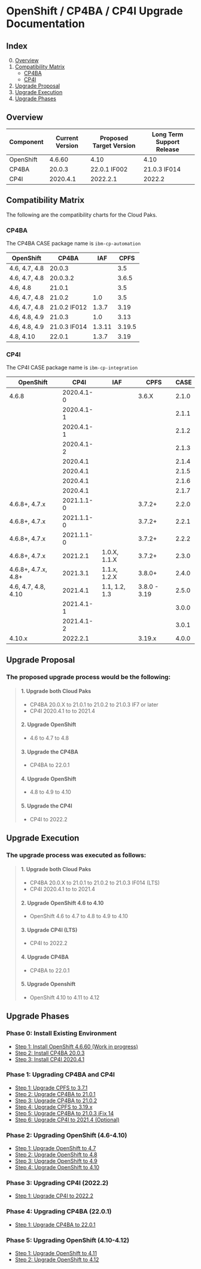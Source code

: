 # OpenShift / CP4BA / CP4I Upgrade Documentation

## Index

0. [Overview](#overview)
1. [Compatibility Matrix](#compatibility-matrix)
   - [CP4BA](#cp4ba)
   - [CP4I](#cp4i)
2. [Upgrade Proposal](#upgrade-proposal)
3. [Upgrade Execution](#upgrade-execution)
4. [Upgrade Phases](#upgrade-phases)

## Overview

| Component | Current Version | Proposed Target Version | Long Term Support Release |
| --------- | --------------- | ----------------------- | ------------------------- |
| OpenShift | 4.6.60          | 4.10                    | 4.10                      |
| CP4BA     | 20.0.3          | 22.0.1 IF002            | 21.0.3 IF014              |
| CP4I      | 2020.4.1        | 2022.2.1                | 2022.2                    |

## Compatibility Matrix

The following are the compatibility charts for the Cloud Paks.

### CP4BA

The CP4BA CASE package name is `ibm-cp-automation`

| OpenShift     | CP4BA        | IAF    | CPFS   |
| ------------- | ------------ | ------ | ------ |
| 4.6, 4.7, 4.8 | 20.0.3       |        | 3.5    |
| 4.6, 4.7, 4.8 | 20.0.3.2     |        | 3.6.5  |
| 4.6, 4.8      | 21.0.1       |        | 3.5    |
| 4.6, 4.7, 4.8 | 21.0.2       | 1.0    | 3.5    |
| 4.6, 4.7, 4.8 | 21.0.2 IF012 | 1.3.7  | 3.19   |
| 4.6, 4.8, 4.9 | 21.0.3       | 1.0    | 3.13   |
| 4.6, 4.8, 4.9 | 21.0.3 IF014 | 1.3.11 | 3.19.5 |
| 4.8, 4.10     | 22.0.1       | 1.3.7  | 3.19   |

### CP4I

The CP4I CASE package name is `ibm-cp-integration`

| OpenShift           | CP4I       | IAF           | CPFS         | CASE  |
| ------------------- | ---------- | ------------- | ------------ | ----- |
| 4.6.8               | 2020.4.1-0 |               | 3.6.X        | 2.1.0 |
|                     | 2020.4.1-1 |               |              | 2.1.1 |
|                     | 2020.4.1-1 |               |              | 2.1.2 |
|                     | 2020.4.1-2 |               |              | 2.1.3 |
|                     | 2020.4.1   |               |              | 2.1.4 |
|                     | 2020.4.1   |               |              | 2.1.5 |
|                     | 2020.4.1   |               |              | 2.1.6 |
|                     | 2020.4.1   |               |              | 2.1.7 |
| 4.6.8+, 4.7.x       | 2021.1.1-0 |               | 3.7.2+       | 2.2.0 |
| 4.6.8+, 4.7.x       | 2021.1.1-0 |               | 3.7.2+       | 2.2.1 |
| 4.6.8+, 4.7.x       | 2021.1.1-0 |               | 3.7.2+       | 2.2.2 |
| 4.6.8+, 4.7.x       | 2021.2.1   | 1.0.X, 1.1.X  | 3.7.2+       | 2.3.0 |
| 4.6.8+, 4.7.x, 4.8+ | 2021.3.1   | 1.1.x, 1.2.X  | 3.8.0+       | 2.4.0 |
| 4.6, 4.7, 4.8, 4.10 | 2021.4.1   | 1.1, 1.2, 1.3 | 3.8.0 - 3.19 | 2.5.0 |
|                     | 2021.4.1-1 |               |              | 3.0.0 |
|                     | 2021.4.1-2 |               |              | 3.0.1 |
| 4.10.x              | 2022.2.1   |               | 3.19.x       | 4.0.0 |

## Upgrade Proposal

### The proposed upgrade process would be the following:

> #### 1. Upgrade both Cloud Paks
>
> - CP4BA 20.0.X to 21.0.1 to 21.0.2 to 21.0.3 IF7 or later
> - CP4I 2020.4.1 to to 2021.4
>
> #### 2. Upgrade OpenShift
>
> - 4.6 to 4.7 to 4.8
>
> #### 3. Upgrade the CP4BA
>
> - CP4BA to 22.0.1
>
> #### 4. Upgrade OpenShift
>
> - 4.8 to 4.9 to 4.10
>
> #### 5. Upgrade the CP4I
>
> - CP4I to 2022.2

## Upgrade Execution

### The upgrade process was executed as follows:

> #### 1. Upgrade both Cloud Paks
>
> - CP4BA 20.0.X to 21.0.1 to 21.0.2 to 21.0.3 IF014 (LTS)
> - CP4I 2020.4.1 to to 2021.4
>
> #### 2. Upgrade OpenShift 4.6 to 4.10
>
> - OpenShift 4.6 to 4.7 to 4.8 to 4.9 to 4.10
>
> #### 3. Upgrade CP4I (LTS)
>
> - CP4I to 2022.2
>
> #### 4. Upgrade CP4BA
>
> - CP4BA to 22.0.1
>
> #### 5. Upgrade Openshift
>
> - OpenShift 4.10 to 4.11 to 4.12

## Upgrade Phases

### Phase 0: Install Existing Environment

- [Step 1: Install OpenShift 4.6.60 (Work in progress)](https://github.ibm.com/Gabriel-Hicks/upgradeDocs/blob/main/phases/phase-0.md#openshift-4660)
- [Step 2: Install CP4BA 20.0.3](https://github.ibm.com/Gabriel-Hicks/upgradeDocs/blob/main/phases/phase-0.md#cp4ba-2003)
- [Step 3: Install CP4I 2020.4.1](https://github.ibm.com/Gabriel-Hicks/upgradeDocs/blob/main/phases/phase-0.md#cp4i-202041)

### Phase 1: Upgrading CP4BA and CP4I

- [Step 1: Upgrade CPFS to 3.7.1](https://github.ibm.com/Gabriel-Hicks/upgradeDocs/blob/main/phases/phase-1.md#upgrade-cloud-pak-foundational-services-to-371)
- [Step 2: Upgrade CP4BA to 21.0.1](https://github.ibm.com/Gabriel-Hicks/upgradeDocs/blob/main/phases/phase-1.md#cp4ba-2003-to-2101)
- [Step 3: Upgrade CP4BA to 21.0.2](https://github.ibm.com/Gabriel-Hicks/upgradeDocs/blob/main/phases/phase-1.md#cp4ba-2101-to-2102)
- [Step 4: Upgrade CPFS to 3.19.x](https://github.ibm.com/Gabriel-Hicks/upgradeDocs/blob/main/phases/phase-1.md#upgrade-cloud-pak-foundational-services-to-319x-lts)
- [Step 5: Upgrade CP4BA to 21.0.3 iFix 14](https://github.ibm.com/Gabriel-Hicks/upgradeDocs/blob/main/phases/phase-1.md#cp4ba-2102-to-2103)
- [Step 6: Upgrade CP4I to 2021.4 (Optional)](https://github.ibm.com/Gabriel-Hicks/upgradeDocs/blob/main/phases/phase-1.md#cp4i-202041-to-20214-optional)

### Phase 2: Upgrading OpenShift (4.6-4.10)

- [Step 1: Upgrade OpenShift to 4.7](https://github.ibm.com/Gabriel-Hicks/upgradeDocs/blob/main/phases/phase-2.md#upgrade-openshift-46-to-47)
- [Step 2: Upgrade OpenShift to 4.8](https://github.ibm.com/Gabriel-Hicks/upgradeDocs/blob/main/phases/phase-2.md#upgrade-openshift-47-to-48)
- [Step 3: Upgrade OpenShift to 4.9](https://github.ibm.com/Gabriel-Hicks/upgradeDocs/blob/main/phases/phase-2.md#upgrade-openshift-48-to-49)
- [Step 4: Upgrade OpenShift to 4.10](https://github.ibm.com/Gabriel-Hicks/upgradeDocs/blob/main/phases/phase-2.md#upgrade-openshift-49-to-410)

### Phase 3: Upgrading CP4I (2022.2)

- [Step 1: Upgrade CP4I to 2022.2](https://github.ibm.com/Gabriel-Hicks/upgradeDocs/blob/main/phases/phase-3.md#upgrade-cp4i-to-20222)

### Phase 4: Upgrading CP4BA (22.0.1)

- [Step 1: Upgrade CP4BA to 22.0.1](https://github.ibm.com/Gabriel-Hicks/upgradeDocs/blob/main/phases/phase-4.md#upgrade-cp4ba-to-2201)

### Phase 5: Upgrading OpenShift (4.10-4.12)

- [Step 1: Upgrade OpenShift to 4.11](https://github.ibm.com/Gabriel-Hicks/upgradeDocs/blob/main/phases/phase-5.md#upgrade-openshift-410-to-411)
- [Step 2: Upgrade OpenShift to 4.12](https://github.ibm.com/Gabriel-Hicks/upgradeDocs/blob/main/phases/phase-5.md#upgrade-openshift-411-to-412)
